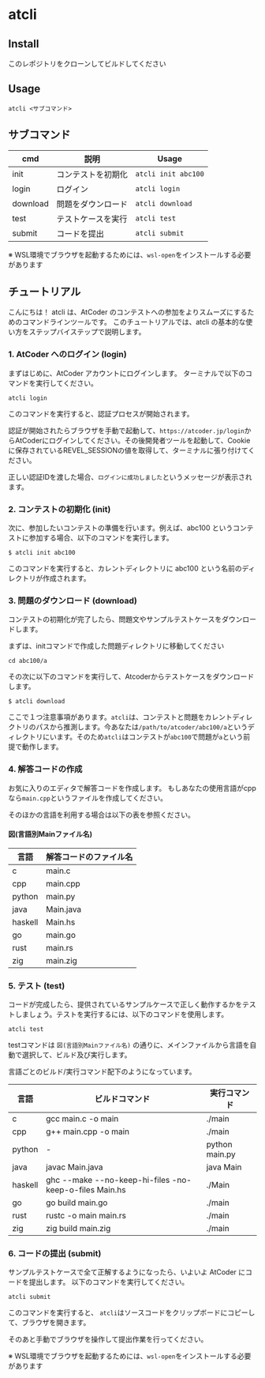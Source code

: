 # atcli

## Install

このレポジトリをクローンしてビルドしてください

## Usage

```
atcli <サブコマンド>
```

## サブコマンド

| cmd | 説明 | Usage |
| -- | -- | -- |
| init | コンテストを初期化 | `atcli init abc100` |
| login | ログイン | `atcli login` |
| download | 問題をダウンロード | `atcli download` |
| test | テストケースを実行 | `atcli test` |
| submit | コードを提出 | `atcli submit` |

※ WSL環境でブラウザを起動するためには、`wsl-open`をインストールする必要があります

## チュートリアル

こんにちは！ atcli は、AtCoder のコンテストへの参加をよりスムーズにするためのコマンドラインツールです。 このチュートリアルでは、atcli の基本的な使い方をステップバイステップで説明します。

### 1. AtCoder へのログイン (login)

まずはじめに、AtCoder アカウントにログインします。 ターミナルで以下のコマンドを実行してください。

```terminal
atcli login
```

このコマンドを実行すると、認証プロセスが開始されます。

認証が開始されたらブラウザを手動で起動して、`https://atcoder.jp/login`からAtCoderにログインしてください。その後開発者ツールを起動して、Cookieに保存されているREVEL_SESSIONの値を取得して、ターミナルに張り付けてください。

正しい認証IDを渡した場合、`ログインに成功しました`というメッセージが表示されます。


### 2. コンテストの初期化 (init)

次に、参加したいコンテストの準備を行います。例えば、abc100 というコンテストに参加する場合、以下のコマンドを実行します。

```terminal
$ atcli init abc100
```

このコマンドを実行すると、カレントディレクトリに abc100 という名前のディレクトリが作成されます。

### 3. 問題のダウンロード (download)

コンテストの初期化が完了したら、問題文やサンプルテストケースをダウンロードします。

まずは、initコマンドで作成した問題ディレクトリに移動してください

```terminal
cd abc100/a
```

その次に以下のコマンドを実行して、Atcoderからテストケースをダウンロードします。

```terminal
$ atcli download
```

ここで１つ注意事項があります。`atcli`は、コンテストと問題をカレントディレクトリのパスから推測します。今あなたは`/path/to/atcoder/abc100/a`というディレクトリにいます。そのため`atcli`はコンテストが`abc100`で問題が`a`という前提で動作します。

### 4. 解答コードの作成

お気に入りのエディタで解答コードを作成します。 もしあなたの使用言語がcppなら`main.cpp`というファイルを作成してください。

そのほかの言語を利用する場合は以下の表を参照ください。

#### 図(言語別Mainファイル名)

| 言語 | 解答コードのファイル名 |
| -- | -- |
| c | main.c |
| cpp | main.cpp |
| python | main.py |
| java | Main.java |
| haskell | Main.hs |
| go | main.go |
| rust | main.rs |
| zig | main.zig |


### 5. テスト (test)

コードが完成したら、提供されているサンプルケースで正しく動作するかをテストしましょう。テストを実行するには、以下のコマンドを使用します。

```terminal
atcli test
```

testコマンドは `図(言語別Mainファイル名)` の通りに、メインファイルから言語を自動で選択して、ビルド及び実行します。

言語ごとのビルド/実行コマンド配下のようになっています。

| 言語 | ビルドコマンド | 実行コマンド |
| -- | -- | -- |
| c | gcc main.c -o main | ./main |
| cpp | g++ main.cpp -o main | ./main |
| python | - | python main.py |
| java | javac Main.java | java Main |
| haskell | ghc --make --no-keep-hi-files -no-keep-o-files Main.hs | ./Main |
| go | go build main.go | ./main |
| rust | rustc -o main main.rs | ./main |
| zig | zig build main.zig | ./main |


### 6. コードの提出 (submit)

サンプルテストケースで全て正解するようになったら、いよいよ AtCoder にコードを提出します。 以下のコマンドを実行してください。

```terminal
atcli submit
```

このコマンドを実行すると、 `atcli`はソースコードをクリップボードにコピーして、ブラウザを開きます。

そのあと手動でブラウザを操作して提出作業を行ってください。

※ WSL環境でブラウザを起動するためには、`wsl-open`をインストールする必要があります
